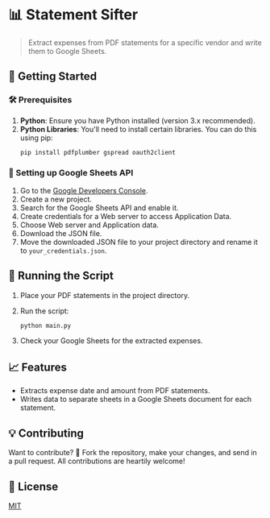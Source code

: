 # 📊 Statement Sifter
> Extract expenses from PDF statements for a specific vendor and write them to Google Sheets.

## 🚀 Getting Started

### 🛠 Prerequisites
1. **Python**: Ensure you have Python installed (version 3.x recommended).
2. **Python Libraries**: You'll need to install certain libraries. You can do this using pip:
    ```bash
    pip install pdfplumber gspread oauth2client
    ```

### 📝 Setting up Google Sheets API
1. Go to the [Google Developers Console](https://console.developers.google.com/).
2. Create a new project.
3. Search for the Google Sheets API and enable it.
4. Create credentials for a Web server to access Application Data.
5. Choose Web server and Application data.
6. Download the JSON file.
7. Move the downloaded JSON file to your project directory and rename it to `your_credentials.json`.

## 🏃 Running the Script
1. Place your PDF statements in the project directory.
2. Run the script:
    ```bash
    python main.py
    ```

3. Check your Google Sheets for the extracted expenses.

## 📈 Features
- Extracts expense date and amount from PDF statements.
- Writes data to separate sheets in a Google Sheets document for each statement.

## 💡 Contributing
Want to contribute? 🌟 Fork the repository, make your changes, and send in a pull request. All contributions are heartily welcome!

## 📜 License
[MIT](https://choosealicense.com/licenses/mit/)
